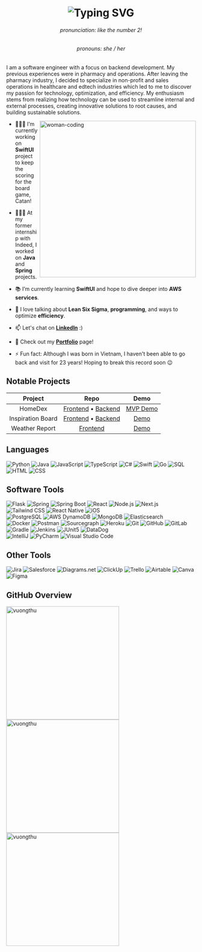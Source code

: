<h1 align="center"><img src="https://readme-typing-svg.herokuapp.com?font=Silkscreen&size=35&duration=4000&pause=1000&color=FFFFFF&center=true&width=435&lines=Hi%2C+I'm+Thu!" alt="Typing SVG" /></h1>
<h6 align="center">pronunciation: like the number 2!</h6>
<h6 align="center">pronouns: she / her</h6>

I am a software engineer with a focus on backend development. My previous experiences were in pharmacy and operations. After leaving the pharmacy industry, I decided to specialize in non-profit and sales operations in healthcare and edtech industries which led to me to discover my passion for technology, optimization, and efficiency. My enthusiasm stems from realizing how technology can be used to streamline internal and external processes, creating innovative solutions to root causes, and building sustainable solutions.

<img align="right" alt="woman-coding" width="415" src="https://res.cloudinary.com/practicaldev/image/fetch/s--2bZIjPGC--/c_limit%2Cf_auto%2Cfl_progressive%2Cq_66%2Cw_880/https://dev-to-uploads.s3.amazonaws.com/i/d4tvukbt5mra37cvwklk.gif"> 

- 👩🏻‍💻 I’m currently working on **SwiftUI** project to keep the scoring for the board game, Catan!

- 👩🏻‍💻 At my former internship with Indeed, I worked on **Java** and **Spring** projects.

- 📚 I’m currently learning **SwiftUI** and hope to dive deeper into **AWS services**.

- 💬 I love talking about **Lean Six Sigma**, **programming**, and ways to optimize **efficiency**.

- 📫 Let's chat on **[LinkedIn](https://www.linkedin.com/in/vuongthu)** :)

- 🌱 Check out my **[Portfolio](https://thuvuong.com)** page!

- ⚡ Fun fact: Although I was born in Vietnam, I haven't been able to go back and visit for 23 years! Hoping to break this record soon 😉

<h2 align="left">Notable Projects</h2>

| Project | Repo | Demo |
| :-----------: | :-----------: | :-----------: |
| HomeDex | [Frontend](https://github.com/vuongthu/homedex-frontend) • [Backend](https://github.com/vuongthu/homedex-backend) | [MVP Demo](https://drive.google.com/file/d/1LEgKoR5gpt1Y7TTG0S9Pg36NijPRLZY0/view?usp=sharing)
| Inspiration Board | [Frontend](https://github.com/vuongthu/inspiration-board-frontend) • [Backend](https://github.com/vuongthu/inspiration-board-backend) | [Demo](https://inspiration-board-frontend.onrender.com/)
| Weather Report | [Frontend](https://github.com/vuongthu/weather-report) | [Demo](https://vuongthu.github.io/weather-report/)

<h2 align="left">Languages</h2>

![Python](https://img.shields.io/badge/-Python-000000?style=flat&logo=python)
![Java](https://img.shields.io/badge/-Java-000000?style=flat&logo=java)
![JavaScript](https://img.shields.io/badge/-JavaScript-000000?style=flat&logo=javascript)
![TypeScript](https://img.shields.io/badge/-TypeScript-000000?style=flat&logo=typescript)
![C#](https://img.shields.io/badge/-C%23-000000?style=flat&logo=c%20sharp)
![Swift](https://img.shields.io/badge/-Swift-000000?style=flat&logo=swift)
![Go](https://img.shields.io/badge/-Go-000000?style=flat&logo=go)
![SQL](https://img.shields.io/badge/-SQL-000000?style=flat&logo=mysql)
![HTML](https://img.shields.io/badge/-HTML5-000000?style=flat&logo=html5)
![CSS](https://img.shields.io/badge/-CSS-000000?style=flat&logo=css3)

<h2 align="left">Software Tools</h2>

![Flask](https://img.shields.io/badge/-Flask-000000?style=flat&logo=flask)
![Spring](https://img.shields.io/badge/-Spring-000000?style=flat&logo=spring)
![Spring Boot](https://img.shields.io/badge/-Spring%20Boot-000000?style=flat&logo=spring%20boot)
![React](https://img.shields.io/badge/-React-000000?style=flat&logo=react)
![Node.js](https://img.shields.io/badge/-Node%2Ejs-000000?style=flat&logo=node%2Ejs)
![Next.js](https://img.shields.io/badge/-Next%2Ejs-000000?style=flat&logo=next%2Ejs)
![Tailwind CSS](https://img.shields.io/badge/-Tailwind%20CSS-000000?style=flat&logo=tailwindcss)
![React Native](https://img.shields.io/badge/-React%20Native-000000?style=flat&logo=react) 
![iOS](https://img.shields.io/badge/-iOS-000000?style=flat&logo=ios) </br>
![PostgreSQL](https://img.shields.io/badge/-PostgreSQL-000000?style=flat&logo=postgresql)
![AWS DynamoDB](https://img.shields.io/badge/-AWS%20DynamoDB-000000?style=flat&logo=amazon%20dynamodb)
![MongoDB](https://img.shields.io/badge/-MongoDB-000000?style=flat&logo=mongodb) 
![Elasticsearch](https://img.shields.io/badge/-Elasticsearch-000000?style=flat&logo=elasticsearch) </br>
![Docker](https://img.shields.io/badge/-Docker-000000?style=flat&logo=docker)
![Postman](https://img.shields.io/badge/-Postman-000000?style=flat&logo=postman)
![Sourcegraph](https://img.shields.io/badge/-Sourcegraph-000000?style=flat&logo=sourcegraph)
![Heroku](https://img.shields.io/badge/-Heroku-000000?style=flat&logo=heroku)
![Git](https://img.shields.io/badge/-Git-000000?style=flat&logo=git)
![GitHub](https://img.shields.io/badge/-GitHub-000000?style=flat&logo=github)
![GitLab](https://img.shields.io/badge/-GitLab-000000?style=flat&logo=gitlab)
![Gradle](https://img.shields.io/badge/-Gradle-000000?style=flat&logo=gradle)
![Jenkins](https://img.shields.io/badge/-Jenkins-000000?style=flat&logo=jenkins)
![JUnit5](https://img.shields.io/badge/-JUnit5-000000?style=flat&logo=junit5)
![DataDog](https://img.shields.io/badge/-DataDog-000000?style=flat&logo=datadog) </br>
![IntelliJ](https://img.shields.io/badge/-IntellIJ%20IDEA-000000?style=flat&logo=intellij%20idea)
![PyCharm](https://img.shields.io/badge/-PyCharm-000000?style=flat&logo=pycharm) 
![Visual Studio Code](https://img.shields.io/badge/-Visual%20Studio%20Code-000000?style=flat&logo=visual%20studio%20code) </br>

<h2 align="left">Other Tools</h2>

![Jira](https://img.shields.io/badge/-Jira-000000?style=flat&logo=jira%20software)
![Salesforce](https://img.shields.io/badge/-Salesforce-000000?style=flat&logo=salesforce)
![Diagrams.net](https://img.shields.io/badge/-Diagrams.net-000000?style=flat&logo=diagrams.net)
![ClickUp](https://img.shields.io/badge/-ClickUp-000000?style=flat&logo=clickup)
![Trello](https://img.shields.io/badge/-Trello-000000?style=flat&logo=trello)
![Airtable](https://img.shields.io/badge/-Airtable-000000?style=flat&logo=airtable)
![Canva](https://img.shields.io/badge/-Canva-000000?style=flat&logo=canva)
![Figma](https://img.shields.io/badge/-Figma-000000?style=flat&logo=figma)

<h2 align="left">GitHub Overview</h2>
<img width="300" src="https://github-readme-stats.vercel.app/api/top-langs/?username=vuongthu&layout=compact&hide=procfile,mako,dockerfile,shell&theme=vue-dark&langs_count=10" alt="vuongthu"/>
<img width="300" src="https://github-readme-stats.vercel.app/api?username=vuongthu&show_icons=true&locale=en&theme=vue-dark&count_private=true&langs_count=10" alt="vuongthu"/>
<img width="300" src="https://streak-stats.demolab.com/?user=vuongthu&theme=vue-dark&exclude_days=Sun%2CSat" alt="vuongthu"/>
